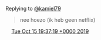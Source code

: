 Replying to [@kamiel79](https://twitter.com/kamiel79/status/1183736973904580609)

> nee hoezo \(ik heb geen netflix\)

<img src="../../media/tweet.ico" width="12" /> [Tue Oct 15 19:37:19 +0000 2019](https://twitter.com/DromerDenker/status/1184191540564037632)